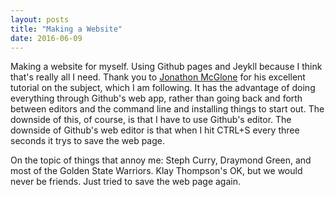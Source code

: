 ```yaml
---
layout: posts
title: "Making a Website"
date: 2016-06-09
---
```


Making a website for myself. Using Github pages and Jeykll because I think that's really all I need. 
Thank you to [Jonathon McGlone](http://jmcglone.com/guides/github-pages/) for his excellent tutorial on the subject, which I am following.
It has the advantage of doing everything through Github's web app, rather than going back and forth between editors and the command line and installing things to start out.
The downside of this, of course, is that I have to use Github's editor.
The downside of Github's web editor is that when I hit CTRL+S every three seconds it trys to save the web page.

On the topic of things that annoy me: Steph Curry, Draymond Green, and most of the Golden State Warriors. 
Klay Thompson's OK, but we would never be friends. Just tried to save the web page again.
